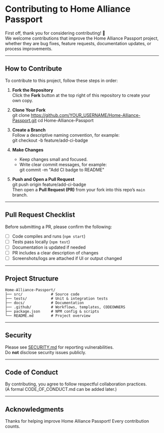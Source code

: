 # Contributing to Home Alliance Passport

First off, thank you for considering contributing! 🚀  
We welcome contributions that improve the Home Alliance Passport project, whether they are bug fixes, feature requests, documentation updates, or process improvements.

---

## How to Contribute

To contribute to this project, follow these steps in order:

1. **Fork the Repository**  
   Click the **Fork** button at the top right of this repository to create your own copy.

2. **Clone Your Fork**  
       git clone https://github.com/YOUR_USERNAME/Home-Alliance-Passport.git
       cd Home-Alliance-Passport

3. **Create a Branch**  
   Follow a descriptive naming convention, for example:  
       git checkout -b feature/add-ci-badge

4. **Make Changes**  
   - Keep changes small and focused.  
   - Write clear commit messages, for example:  
         git commit -m "Add CI badge to README"

5. **Push and Open a Pull Request**  
       git push origin feature/add-ci-badge  
   Then open a **Pull Request (PR)** from your fork into this repo’s `main` branch.

---

## Pull Request Checklist

Before submitting a PR, please confirm the following:

- [ ] Code compiles and runs (`npm start`)  
- [ ] Tests pass locally (`npm test`)  
- [ ] Documentation is updated if needed  
- [ ] PR includes a clear description of changes  
- [ ] Screenshots/logs are attached if UI or output changed  

---

## Project Structure

    Home-Alliance-Passport/
    ├── src/             # Source code
    ├── tests/           # Unit & integration tests
    ├── docs/            # Documentation
    ├── .github/         # Workflows, templates, CODEOWNERS
    ├── package.json     # NPM config & scripts
    └── README.md        # Project overview

---

## Security

Please see [SECURITY.md](./SECURITY.md) for reporting vulnerabilities.  
Do **not** disclose security issues publicly.

---

## Code of Conduct

By contributing, you agree to follow respectful collaboration practices.  
(A formal CODE_OF_CONDUCT.md can be added later.)

---

## Acknowledgments

Thanks for helping improve Home Alliance Passport! Every contribution counts.
